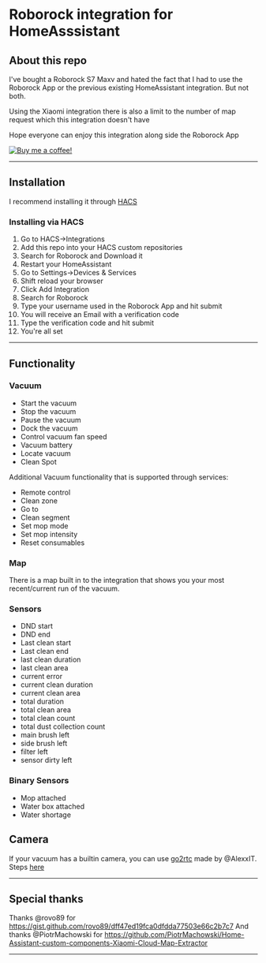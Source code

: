 # Roborock integration for HomeAsssistant

## About this repo
I've bought a Roborock S7 Maxv and hated the fact that I had to use the Roborock App or the previous existing HomeAssistant integration. But not both.

Using the Xiaomi integration there is also a limit to the number of map request which this integration doesn't have

Hope everyone can enjoy this integration along side the Roborock App

[![Buy me a coffee!](https://www.buymeacoffee.com/assets/img/custom_images/black_img.png)](https://www.buymeacoffee.com/humbertogontijo)

---

## Installation

I recommend installing it through [HACS](https://github.com/hacs/integration)

### Installing via HACS

1. Go to HACS->Integrations
2. Add this repo into your HACS custom repositories
3. Search for Roborock and Download it
4. Restart your HomeAssistant
5. Go to Settings->Devices & Services
6. Shift reload your browser
7. Click Add Integration
8. Search for Roborock
9. Type your username used in the Roborock App and hit submit
10. You will receive an Email with a verification code
11. Type the verification code and hit submit
12. You're all set


---
## Functionality

### Vacuum
- Start the vacuum
- Stop the vacuum
- Pause the vacuum
- Dock the vacuum
- Control vacuum fan speed
- Vacuum battery
- Locate vacuum
- Clean Spot

Additional Vacuum functionality that is supported through services:
- Remote control
- Clean zone
- Go to
- Clean segment
- Set mop mode
- Set mop intensity
- Reset consumables

### Map
There is a map built in to the integration that shows you your most recent/current run of the vacuum. 

### Sensors
- DND start
- DND end
- Last clean start
- Last clean end
- last clean duration
- last clean area
- current error
- current clean duration
- current clean area
- total duration
- total clean area
- total clean count
- total dust collection count
- main brush left
- side brush left
- filter left
- sensor dirty left

### Binary Sensors
- Mop attached
- Water box attached
- Water shortage

## Camera

If your vacuum has a builtin camera, you can use [go2rtc](https://github.com/AlexxIT/go2rtc) made by @AlexxIT. Steps [here](https://github.com/AlexxIT/go2rtc#source-roborock)

---
## Special thanks

Thanks @rovo89 for https://gist.github.com/rovo89/dff47ed19fca0dfdda77503e66c2b7c7
And thanks @PiotrMachowski for https://github.com/PiotrMachowski/Home-Assistant-custom-components-Xiaomi-Cloud-Map-Extractor

---
